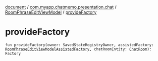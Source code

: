 [document](../../index.md) / [com.myapp.chatmemo.presentation.chat](../index.md) / [RoomPhraseEditViewModel](index.md) / [provideFactory](./provide-factory.md)

# provideFactory

`fun provideFactory(owner: SavedStateRegistryOwner, assistedFactory: `[`RoomPhraseEditViewModelAssistedFactory`](-room-phrase-edit-view-model-assisted-factory/index.md)`, chatRoomEntity: `[`ChatRoom`](../../com.myapp.chatmemo.domain.model.entity/-chat-room/index.md)`): Factory`